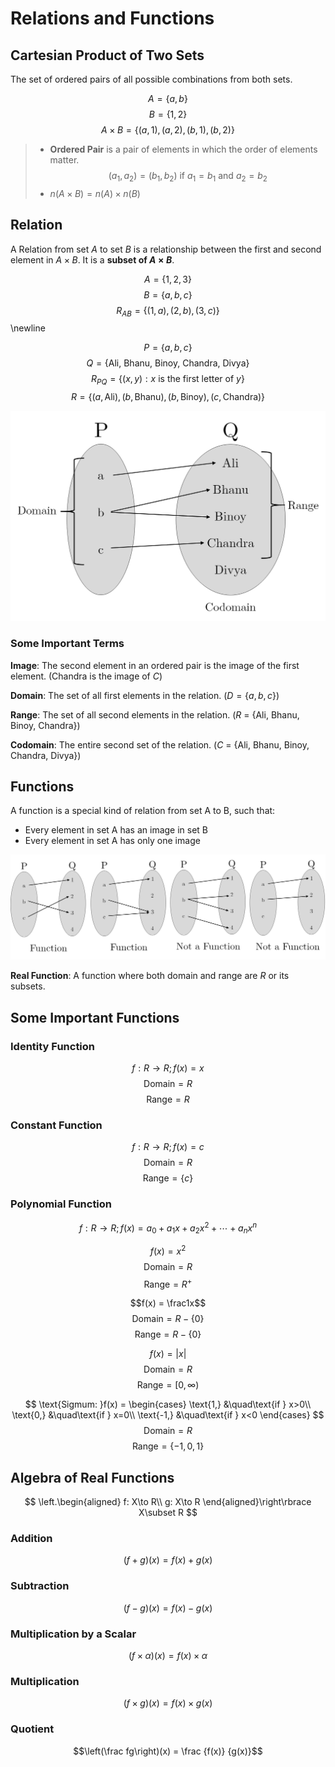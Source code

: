 
# **Relations and Functions**

## Cartesian Product of Two Sets
The set of ordered pairs of all possible combinations from both sets.

$$A = \{a, b\}$$
$$B = \{1, 2\}$$
$$A\times B=\{(a, 1), (a, 2), (b, 1), (b, 2)\}$$

> - **Ordered Pair** is a pair of elements in which the order of elements matter.
> $$(a_1, a_2)=(b_1, b_2) \text{ if } a_1 = b_1 \text{ and } a_2=b_2$$
> - $n(A\times B) = n(A) \times n(B)$

## Relation
A Relation from set $A$ to set $B$ is a relationship between the first and second element in $A\times B$. It is a **subset of $A\times B$**.


$$A = \{1, 2, 3\}$$
$$B = \{a, b, c\}$$
$$R_{AB} = \{(1, a), (2, b), (3, c)\}$$
\newline

$$P = \{a, b, c\}$$
$$Q = \{\text{Ali, Bhanu, Binoy, Chandra, Divya}\}$$
$$R_{PQ} = \{(x, y):x\text{ is the first letter of } y\}$$
$$R = \{(a, \text{Ali}), (b, \text{Bhanu}), (b, \text{Binoy}), (c, \text{Chandra})\}$$

![Visual Representation of a Relation](../images/2022-05-27-11-45-07.png)

### Some Important Terms

**Image**: The second element in an ordered pair is the image of the first element. (Chandra is the image of $C$)

**Domain**: The set of all first elements in the relation. ($D = \{a, b, c\}$)

**Range**: The set of all second elements in the relation. ($R$ = \{Ali, Bhanu, Binoy, Chandra\})

**Codomain**: The entire second set of the relation. ($C$ = \{Ali, Bhanu, Binoy, Chandra, Divya\})

## Functions
A function is a special kind of relation from set A to B, such that:

- Every element in set A has an image in set B
- Every element in set A has only one image

![Some Examples of Functions](../images/2022-05-27-12-06-55.png)

**Real Function**: A function where both domain and range are $R$ or its subsets.

## Some Important Functions

### Identity Function
$$f: R\to R; f(x)=x$$
$$\text{Domain} = R$$
$$\text{Range} = R$$

### Constant Function
$$f: R\to R; f(x)=c$$
$$\text{Domain} = R$$
$$\text{Range} = \{c\}$$

### Polynomial Function
$$f: R\to R; f(x)=a_0+a_1x+a_2x^2+\cdots+a_nx^n$$

$$f(x) = x^2$$
$$\text{Domain} = R$$
$$\text{Range} = R^+$$

$$f(x) = \frac1x$$
$$\text{Domain} = R - \{0\}$$
$$\text{Range} = R - \{0\}$$

$$f(x) = |x|$$
$$\text{Domain} = R$$
$$\text{Range} = [0, \infty)$$

$$ 
\text{Sigmum: }f(x) = 
     \begin{cases}
       \text{1,} &\quad\text{if } x>0\\
       \text{0,} &\quad\text{if } x=0\\
       \text{-1,} &\quad\text{if } x<0
     \end{cases}
$$
$$\text{Domain} = R$$
$$\text{Range} = \{-1, 0, 1\}$$


## Algebra of Real Functions

$$
\left.\begin{aligned}
f: X\to R\\
g: X\to R
\end{aligned}\right\rbrace X\subset R
$$

### Addition

$$(f+g)(x) = f(x)+g(x)$$


### Subtraction

$$(f-g)(x) = f(x)-g(x)$$

### Multiplication by a Scalar

$$(f\times \alpha)(x) = f(x)\times \alpha$$

### Multiplication

$$(f\times g)(x) = f(x)\times g(x)$$

### Quotient

$$\left(\frac fg\right)(x) = \frac {f(x)} {g(x)}$$
